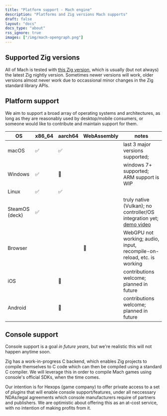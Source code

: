 ```yaml
---
title: "Platform support - Mach engine"
description: "Platforms and Zig versions Mach supports"
draft: false
layout: "docs"
docs_type: "about"
rss_ignore: true
images: ["/img/mach-opengraph.png"]
---
```


## Supported Zig versions

All of Mach is tested with [this Zig version](https://github.com/hexops/mach#supported-zig-version), which is usually (but not always) the latest Zig nightly version. Sometimes newer versions will work, older versions almost never work due to occassional minor changes in the Zig standard library APIs.

## Platform support

We aim to support a broad array of operating systems and architectures, as long as they are reasonably used by desktop/mobile consumers, or someone would like to contribute and maintain support for them.

| OS             | x86_64 | aarch64 | WebAssembly | notes                                                                                                                                                        |
| -------------- | ------ | ------- | ----------- | ------------------------------------------------------------------------------------------------------------------------------------------------------------ |
| macOS          | ✅      | ✅       |             | last 3 major versions supported;                                                                                                                             |
| Windows        | ✅      | 🏃       |             | windows 7+ supported; ARM support is WIP                                                                                                                     |
| Linux          | ✅      | ✅       |             |                                                                                                                                                              |
| SteamOS (deck) | ✅      |         |             | truly native (Vulkan); no controller/OS integration yet; [demo video](https://devlog.hexops.com/2022/perfecting-webgpu-native/#dawnwebgpu-on-the-steam-deck) |
| Browser        |        |         | 🏃           | WebGPU not working; audio, input, recompile-on-reload, etc. is working                                                                                       |
| iOS            |        | 💭       |             | contributions welcome; planned in future                                                                                                                     |
| Android        |        | 💭       |             | contributions welcome; planned in future                                                                                                                     |

## Console support

Console support is a goal <em>in future years</em>, but we're realistic this will not happen anytime soon.

Zig has a work-in-progress C backend, which enables Zig projects to compile themselves to C code which can then be compiled using a standard C compiler. We will leverage this in order to compile Mach games using console's official SDKs, when the time comes.

Our intention is for Hexops (game company) to offer private access to a set of _plugins_ that will enable console support/features, under all neccessary NDAs/legal agreements which console manufacturers require of partners and publishers. We are optimistic about offering this as an at-cost service, with no intention of making profits from it.
